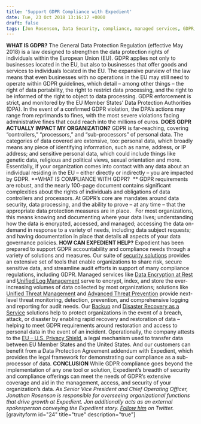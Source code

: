 ```yaml
---
title: 'Support GDPR Compliance with Expedient'
date: Tue, 23 Oct 2018 13:16:17 +0000
draft: false
tags: [Jon Rosenson, Data Security, compliance, managed services, GDPR, GDPR Compliance, GDPR Accountability]
---
```


**WHAT IS GDPR?** The General Data Protection Regulation (effective May 2018) is a law designed to strengthen the data protection rights of individuals within the European Union (EU). GDPR applies not only to businesses located in the EU, but also to businesses that offer goods and services to individuals located in the EU. The expansive purview of the law means that even businesses with no operations in the EU may still need to operate within GDPR guidelines, which detail – among other things – the right of data portability, the right to restrict data processing, and the right to be informed of the right to object to data processing. GDPR enforcement is strict, and monitored by the EU Member States’ Data Protection Authorities (DPA). In the event of a confirmed GDPR violation, the DPA’s actions may range from reprimands to fines, with the most severe violations facing administrative fines that could reach into the millions of euros. **DOES GDPR ACTUALLY IMPACT MY ORGANIZATION?** GDPR is far-reaching, covering “controllers,” “processors,” and “sub-processors” of personal data. The categories of data covered are extensive, too: personal data, which broadly means any piece of identifying information, such as name, address, or IP address; and sensitive personal data, which could include things like genetic data, religious and political views, sexual orientation and more. Essentially, if your organization comes into contact with any data about an individual residing in the EU – either directly or indirectly – you are impacted by GDPR. **WHAT IS COMPLIANCE WITH GDPR?  ** GDPR requirements are robust, and the nearly 100-page document contains significant complexities about the rights of individuals and obligations of data controllers and processors. At GDPR’s core are mandates around data security, data processing, and the ability to prove – at any time – that the appropriate data protection measures are in place.   For most organizations, this means knowing and documenting where your data lives; understanding how the data is encrypted, accessed, and managed; accessing the data on-demand in response to a variety of needs, including data subject requests; and having documentation in place that details all aspects of your data governance policies. **HOW CAN EXPEDIENT HELP?** Expedient has been prepared to support GDPR accountability and compliance needs through a variety of solutions and measures. Our suite of [security solutions](https://www.expedient.com/services/managed-services/compliance-security/) provides an extensive set of tools that enable organizations to share risk, secure sensitive data, and streamline audit efforts in support of many compliance regulations, including GDPR. Managed services like [Data Encryption at Rest](https://www.expedient.com/services/managed-services/compliance-security/data-encryption-at-rest/) and [Unified Log Management](https://www.expedient.com/services/managed-services/compliance-security/unified-log-management/) serve to encrypt, index, and store the ever-increasing volumes of data collected by most organizations; solutions like [Unified Threat Management](https://www.expedient.com/services/managed-services/compliance-security/unified-threat-management/) and [Advanced Threat Prevention](https://www.expedient.com/services/managed-services/compliance-security/advanced-threat-prevention/) provide next-level threat monitoring, detection, prevention, and comprehensive logging and reporting for audit needs. Our [Backup](https://www.expedient.com/services/managed-services/backup/) and [Disaster Recovery as a Service](https://www.expedient.com/services/managed-services/disaster-recovery/) solutions help to protect organizations in the event of a breach, attack, or disaster by enabling rapid recovery and restoration of data – helping to meet GDPR requirements around restoration and access to personal data in the event of an incident. Operationally, the company attests to the [EU – U.S. Privacy Shield](https://www.expedient.com/services/managed-services/compliance-security/privacy-shield/), a legal mechanism used to transfer data between EU Member States and the United States. And our customers can benefit from a Data Protection Agreement addendum with Expedient, which provides the legal framework for demonstrating our compliance as a sub-processor of data. **CONCLUSION** While GDPR compliance goes beyond the implementation of any one tool or solution, Expedient’s breadth of security and compliance offerings can meet the needs of GDPR’s extensive coverage and aid in the management, access, and security of your organization’s data. _As Senior Vice President and Chief Operating Officer, Jonathan Rosenson is responsible for overseeing organizational functions that drive growth at Expedient. Jon additionally acts as an external spokesperson conveying the Expedient story. [Follow him](https://twitter.com/rosenson) on Twitter._ \[gravityform id="24" title="true" description="true"\]